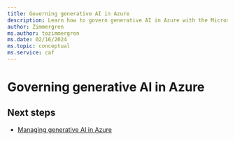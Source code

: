 ```yaml
---
title: Governing generative AI in Azure
description: Learn how to govern generative AI in Azure with the Microsoft Cloud Adoption Framework.
author: Zimmergren
ms.author: tozimmergren
ms.date: 02/16/2024
ms.topic: conceptual
ms.service: caf
---
```


# Governing generative AI in Azure

## Next steps

- [Managing generative AI in Azure](./manage.md)
